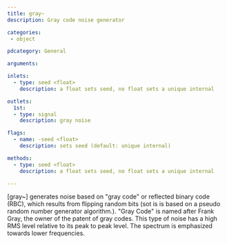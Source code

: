 ```yaml
---
title: gray~
description: Gray code noise generator

categories:
 - object

pdcategory: General

arguments:

inlets:
  - type: seed <float>
    description: a float sets seed, no float sets a unique internal

outlets:
  1st:
  - type: signal
    description: gray noise

flags:
  - name: -seed <float>
    description: sets seed (default: unique internal)

methods:
  - type: seed <float>
    description: a float sets seed, no float sets a unique internal

---
```


[gray~] generates noise based on "gray code" or reflected binary code (RBC), which results from flipping random bits (sot is is based on a pseudo random number generator algorithm.). "Gray Code" is named after Frank Gray, the owner of the patent of gray codes. This type of noise has a high RMS level relative to its peak to peak level. The spectrum is emphasized towards lower frequencies.

